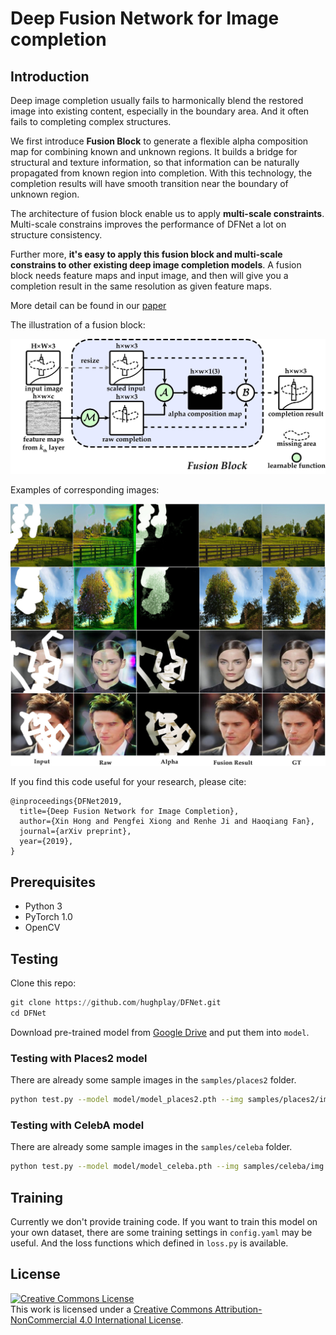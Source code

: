 # Deep Fusion Network for Image completion

## Introduction

Deep image completion usually fails to harmonically blend the restored image into existing content,
especially in the boundary area. And it often fails to completing complex structures.

We first introduce **Fusion Block** to generate a flexible alpha composition map for combining known and unknown regions.
It builds a bridge for structural and texture information, so that information can be naturally propagated from known region into completion.
With this technology, the completion results will have smooth transition near the boundary of unknown region.

The architecture of fusion block enable us to apply **multi-scale constraints**.
Multi-scale constrains improves the performance of DFNet a lot on structure consistency.

Further more, **it's easy to apply this fusion block and multi-scale constrains to other existing deep image completion models**.
A fusion block needs feature maps and input image, and then will give you a completion result in the same resolution as given feature maps.

More detail can be found in our [paper](https://arxiv.org/abs/1904.08060)

The illustration of a fusion block:

<p align="center">
  <img width="600" src="imgs/fusion-block.jpg">
</p>

Examples of corresponding images:

![](imgs/github_teaser.jpg)

If you find this code useful for your research, please cite:

```
@inproceedings{DFNet2019,
  title={Deep Fusion Network for Image Completion},
  author={Xin Hong and Pengfei Xiong and Renhe Ji and Haoqiang Fan},
  journal={arXiv preprint},
  year={2019},
}
```

## Prerequisites

- Python 3
- PyTorch 1.0
- OpenCV

## Testing

Clone this repo:

``` py
git clone https://github.com/hughplay/DFNet.git
cd DFNet
```

Download pre-trained model from [Google Drive](https://drive.google.com/drive/folders/1lKJg__prvJTOdgmg9ZDF9II8B1C3YSkN?usp=sharing)
and put them into `model`.

### Testing with Places2 model

There are already some sample images in the `samples/places2` folder.

``` sh
python test.py --model model/model_places2.pth --img samples/places2/img --mask samples/places2/mask --output output/places2 --merge
```

### Testing with CelebA model

There are already some sample images in the `samples/celeba` folder.

``` sh
python test.py --model model/model_celeba.pth --img samples/celeba/img --mask samples/celeba/mask --output output/celeba --merge
```

## Training

Currently we don't provide training code.
If you want to train this model on your own dataset, there are some training settings in `config.yaml` may be useful.
And the loss functions which defined in `loss.py` is available.

## License

<a rel="license" href="http://creativecommons.org/licenses/by-nc/4.0/"><img alt="Creative Commons License" style="border-width:0" src="https://i.creativecommons.org/l/by-nc/4.0/88x31.png" /></a><br />This work is licensed under a <a rel="license" href="http://creativecommons.org/licenses/by-nc/4.0/">Creative Commons Attribution-NonCommercial 4.0 International License</a>.

